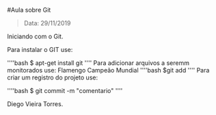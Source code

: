 #Aula sobre Git

>Data: 29/11/2019

Iniciando com o Git.

Para instalar o GIT use:

''''bash
	$ apt-get install git 
''''
Para adicionar arquivos a seremm monitorados use:
Flamengo Campeão Mundial
''''bash
	$git add
''''
Para criar um registro do projeto use:

''''bash
$ git commit -m "comentario"
''''

Diego Vieira Torres.
